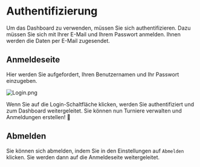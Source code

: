 # Authentifizierung

Um das Dashboard zu verwenden, müssen Sie sich authentifizieren. Dazu müssen Sie sich mit Ihrer E-Mail und Ihrem Passwort anmelden.
Ihnen werden die Daten per E-Mail zugesendet.

## Anmeldeseite

Hier werden Sie aufgefordert, Ihren Benutzernamen und Ihr Passwort einzugeben.

![Login.png](/users/login.png)

Wenn Sie auf die Login-Schaltfläche klicken, werden Sie authentifiziert und zum Dashboard weitergeleitet.
Sie können nun Turniere verwalten und Anmeldungen erstellen! :tada:

## Abmelden

Sie können sich abmelden, indem Sie in den Einstellungen auf `Abmelden` klicken.
Sie werden dann auf die Anmeldeseite weitergeleitet.
